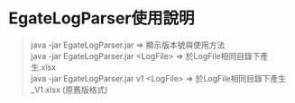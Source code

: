 # EgateLogParser使用說明
> java -jar EgateLogParser.jar => 顯示版本號與使用方法<br>
  java -jar EgateLogParser.jar &lt;LogFile&gt; => 於LogFile相同目錄下產生<LogFile>.xlsx<BR>
  java -jar EgateLogParser.jar v1 &lt;LogFile&gt; => 於LogFile相同目錄下產生<LogFile>_V1.xlsx (原舊版格式)